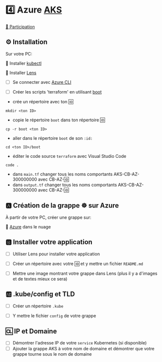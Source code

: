 # :four: Azure [AKS](https://azure.microsoft.com/services/kubernetes-service)

[:tada: Participation](.scripts/Participation.md)

## :gear: Installation

Sur votre PC:

:round_pushpin: Installer [kubectl](https://github.com/CollegeBoreal/Tutoriels/blob/main/2.MicroServices/3.Orchestration/1.Kubernetes/README.md#a-kubectl-client)

:round_pushpin: Installer [Lens](https://github.com/CollegeBoreal/Tutoriels/blob/main/2.MicroServices/3.Orchestration/1.Kubernetes/README.md#star-ide)

- [ ] Se connecter avec [Azure CLI](https://github.com/CollegeBoreal/Tutoriels/tree/main/2.MicroServices/4.Cloud/2.Public/2.Azure/cli)

- [ ] Créer les scripts 'terraform' en utilisant [boot](boot)

* crée un répertoire avec ton :id:

```
mkdir <ton ID>
```

* copie le répertoire `boot` dans ton répertoire :id:

```
cp -r boot <ton ID>
```

* aller dans le répertoire `boot` de son `:id:`

```
cd <ton ID>/boot
```

* éditer le code source `terraform` avec Visual Studio Code 

```
code .
```

* dans `main.tf` changer tous les noms comportants AKS-CB-AZ-300000000 avec CB-AZ-:id: 
* dans `output.tf` changer tous les noms comportants AKS-CB-AZ-300000000 avec CB-AZ-:id: 

## :a: Création de la grappe :wheel_of_dharma: sur Azure

À partir de votre PC, créer une grappe sur:

:round_pushpin: [Azure](https://github.com/CollegeBoreal/Tutoriels/blob/main/2.MicroServices/3.Orchestration/1.Kubernetes/C.Cluster/1.Public/1.Azure) dans le nuage

## :b: Installer votre application 

- [ ] Utiliser Lens pour installer votre application

- [ ] Créer un répertoire avec votre :id: et y mettre un fichier `README.md` 

- [ ] Mettre une image montrant votre grappe dans Lens (plus il y a d'images et de textes mieux ce sera)


## :ab: .kube/config et TLD

- [ ] Créer un répertoire `.kube`

- [ ] Y mettre le fichier `config` de votre grappe

## :cl: IP et Domaine

- [ ] Démontrer l'adresse IP de votre `service` Kubernetes (si disponible)
- [ ] Ajouter la grappe AKS à votre nom de domaine et démontrer que votre grappe tourne sous le nom de domaine
